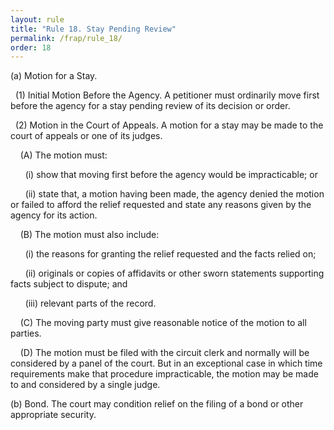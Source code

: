 ```yaml
---
layout: rule
title: "Rule 18. Stay Pending Review"
permalink: /frap/rule_18/
order: 18
---
```


(a) Motion for a Stay.


&nbsp;&nbsp;(1) Initial Motion Before the Agency. A petitioner must ordinarily move first before the agency for a stay pending review of its decision or order.


&nbsp;&nbsp;(2) Motion in the Court of Appeals. A motion for a stay may be made to the court of appeals or one of its judges.


&nbsp;&nbsp;&nbsp;&nbsp;(A) The motion must:


&nbsp;&nbsp;&nbsp;&nbsp;&nbsp;&nbsp;(i) show that moving first before the agency would be impracticable; or


&nbsp;&nbsp;&nbsp;&nbsp;&nbsp;&nbsp;(ii) state that, a motion having been made, the agency denied the motion or failed to afford the relief requested and state any reasons given by the agency for its action.


&nbsp;&nbsp;&nbsp;&nbsp;(B) The motion must also include:


&nbsp;&nbsp;&nbsp;&nbsp;&nbsp;&nbsp;(i) the reasons for granting the relief requested and the facts relied on;


&nbsp;&nbsp;&nbsp;&nbsp;&nbsp;&nbsp;(ii) originals or copies of affidavits or other sworn statements supporting facts subject to dispute; and


&nbsp;&nbsp;&nbsp;&nbsp;&nbsp;&nbsp;(iii) relevant parts of the record.


&nbsp;&nbsp;&nbsp;&nbsp;(C) The moving party must give reasonable notice of the motion to all parties.


&nbsp;&nbsp;&nbsp;&nbsp;(D) The motion must be filed with the circuit clerk and normally will be considered by a panel of the court. But in an exceptional case in which time requirements make that procedure impracticable, the motion may be made to and considered by a single judge.


(b) Bond. The court may condition relief on the filing of a bond or other appropriate security.
